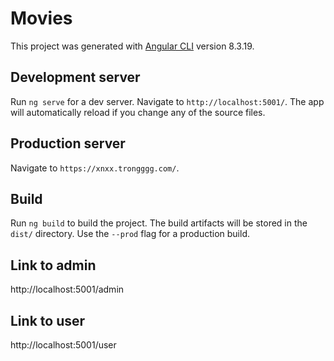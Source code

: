 # Movies

This project was generated with [Angular CLI](https://github.com/angular/angular-cli) version 8.3.19.

## Development server

Run `ng serve` for a dev server. Navigate to `http://localhost:5001/`. The app will automatically reload if you change any of the source files.

## Production server

Navigate to `https://xnxx.trongggg.com/`.

## Build

Run `ng build` to build the project. The build artifacts will be stored in the `dist/` directory. Use the `--prod` flag for a production build.

## Link to admin

http://localhost:5001/admin

## Link to user

http://localhost:5001/user
